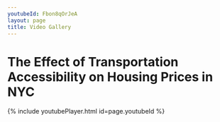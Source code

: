 ```yaml
---
youtubeId: Fbon8qOrJeA
layout: page
title: Video Gallery
---
```


# The Effect of Transportation Accessibility on Housing Prices in NYC

{% include youtubePlayer.html id=page.youtubeId %}
